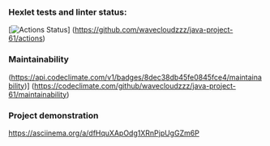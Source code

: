 ### Hexlet tests and linter status:
[![Actions Status](https://github.com/wavecloudzzz/java-project-61/actions/workflows/hexlet-check.yml/badge.svg)]
(https://github.com/wavecloudzzz/java-project-61/actions)

### Maintainability
(https://api.codeclimate.com/v1/badges/8dec38db45fe0845fce4/maintainability)]
(https://codeclimate.com/github/wavecloudzzz/java-project-61/maintainability)

### Project demonstration
https://asciinema.org/a/dfHquXApOdg1XRnPjpUgGZm6P
